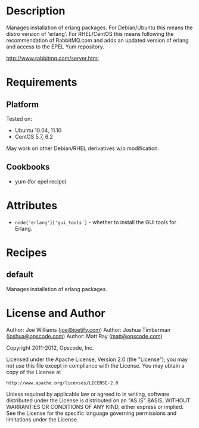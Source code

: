 Description
===========

Manages installation of erlang packages. For Debian/Ubuntu this means
the distro version of 'erlang'. For RHEL/CentOS this means following
the recommendation of RabbitMQ.com and adds an updated version of
erlang and access to the EPEL Yum repository.

http://www.rabbitmq.com/server.html

Requirements
============

Platform
--------

Tested on:

* Ubuntu 10.04, 11.10
* CentOS 5.7, 6.2

May work on other Debian/RHEL derivatives w/o modification.

Cookbooks
---------

* yum (for epel recipe)

Attributes
==========

* `node['erlang']['gui_tools']` - whether to install the GUI tools for
  Erlang.

Recipes
=======

default
-------

Manages installation of erlang packages.

License and Author
==================

Author: Joe Williams (<joe@joetify.com>)
Author: Joshua Timberman (<joshua@opscode.com>)
Author: Matt Ray (<matt@opscode.com>)

Copyright 2011-2012, Opscode, Inc.

Licensed under the Apache License, Version 2.0 (the "License");
you may not use this file except in compliance with the License.
You may obtain a copy of the License at

    http://www.apache.org/licenses/LICENSE-2.0

Unless required by applicable law or agreed to in writing, software
distributed under the License is distributed on an "AS IS" BASIS,
WITHOUT WARRANTIES OR CONDITIONS OF ANY KIND, either express or implied.
See the License for the specific language governing permissions and
limitations under the License.
